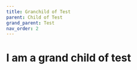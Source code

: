 ```yaml
---
title: Granchild of Test
parent: Child of Test
grand_parent: Test
nav_order: 2
---
```


# I am a grand child of test
